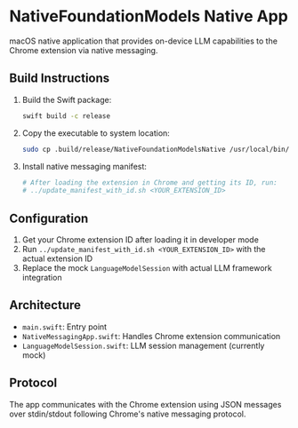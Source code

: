 # NativeFoundationModels Native App

macOS native application that provides on-device LLM capabilities to the Chrome extension via native messaging.

## Build Instructions

1. Build the Swift package:
   ```bash
   swift build -c release
   ```

2. Copy the executable to system location:
   ```bash
   sudo cp .build/release/NativeFoundationModelsNative /usr/local/bin/nativefoundationmodels-native
   ```

3. Install native messaging manifest:
   ```bash
   # After loading the extension in Chrome and getting its ID, run:
   # ../update_manifest_with_id.sh <YOUR_EXTENSION_ID>
   ```

## Configuration

1. Get your Chrome extension ID after loading it in developer mode
2. Run `../update_manifest_with_id.sh <YOUR_EXTENSION_ID>` with the actual extension ID
3. Replace the mock `LanguageModelSession` with actual LLM framework integration

## Architecture

- `main.swift`: Entry point
- `NativeMessagingApp.swift`: Handles Chrome extension communication
- `LanguageModelSession.swift`: LLM session management (currently mock)

## Protocol

The app communicates with the Chrome extension using JSON messages over stdin/stdout following Chrome's native messaging protocol.